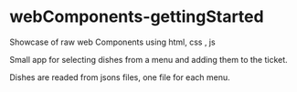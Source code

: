 # webComponents-gettingStarted
Showcase of raw web Components using html, css , js

Small app for selecting dishes from a menu and adding them to the ticket.

Dishes are readed from jsons files, one file for each menu.
